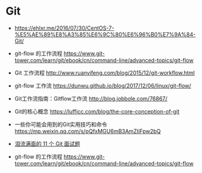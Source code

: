 # Git

- https://ehlxr.me/2016/07/30/CentOS-7-%E5%AE%89%E8%A3%85%E6%9C%80%E6%96%B0%E7%9A%84-Git/

- git-flow 的工作流程 https://www.git-tower.com/learn/git/ebook/cn/command-line/advanced-topics/git-flow
- Git 工作流程 http://www.ruanyifeng.com/blog/2015/12/git-workflow.html

- git-flow 工作流 https://dunwu.github.io/blog/2017/12/06/linux/git-flow/
- Git工作流指南：Gitflow工作流 http://blog.jobbole.com/76867/

- Git的核心概念 https://lufficc.com/blog/the-core-conception-of-git

- 一些你可能会用到的Git实用技巧和命令 https://mp.weixin.qq.com/s/pQfxMGU6mB3AmZIiFpw2bQ

- [泪流满面的 11 个 Git 面试题](https://mp.weixin.qq.com/s?__biz=MjM5MzA0OTkwMA%3D%3D&mid=2651197576&idx=1&sn=0d8f3351e0bb33597805dfc23d73e768)


- git-flow 的工作流程 https://www.git-tower.com/learn/git/ebook/cn/command-line/advanced-topics/git-flow